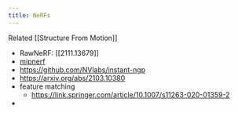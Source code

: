 ```yaml
---
title: NeRFs
---
```


Related [[Structure From Motion]]

- RawNeRF: [[2111.13679]]
- [mipnerf](https://github.com/google/mipnerf)
- https://github.com/NVlabs/instant-ngp
- https://arxiv.org/abs/2103.10380
- feature matching
	- https://link.springer.com/article/10.1007/s11263-020-01359-2
- 
